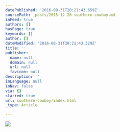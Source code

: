 ```yaml
---
datePublished: '2016-08-31T20:21:43.659Z'
sourcePath: _posts/2015-12-26-southern-cowboy.md
inFeed: true
authors: []
hasPage: true
keywords: []
author: []
dateModified: '2016-08-31T20:21:43.329Z'
title: ''
publisher:
  name: null
  domain: null
  url: null
  favicon: null
description: ''
inLanguage: null
inNav: false
via: {}
starred: true
url: southern-cowboy/index.html
_type: Article

---
```

![](https://s3-us-west-2.amazonaws.com/the-grid-img/p/39c67274a5496e360ec1b719dc9a31bfb3719368.png)